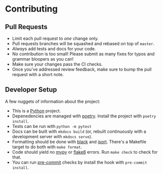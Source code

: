 # Contributing

## Pull Requests

- Limit each pull request to *one* change only.
- Pull requests branches will be squashed and rebased on top of `master`.
- *Always* add tests and docs for your code.
- No contribution is too small! Please submit as many fixes for typos and grammar bloopers as you
  can!
- Make sure your changes pass the CI checks.
- Once you've addressed review feedback, make sure to bump the pull request with a short note.

## Developer Setup

A few nuggets of information about the project:

- This is a [Python](https://www.python.org/downloads/) project.
- Depenedencies are managed with [poetry](https://python-poetry.org/). Install the project with
  `poetry install`.
- Tests can be run with `python -m pytest`
- Docs can be built with `mkdocs build` (or, rebuilt continuously with a development server with
  `mkdocs serve`).
- Formatting should be done with [black](https://github.com/psf/black) and
  [isort](https://github.com/PyCQA/isort). There's a Makefile target to do both with `make format`.
- Code should yield no [mypy](https://mypy.readthedocs.io/en/stable/) or
  [flake8](https://flake8.pycqa.org/en/latest/) errors. Run `make check` to check for that.
- You can run [pre-commit](https://pre-commit.com/) checks by install the hook with `pre-commit
  install`.
